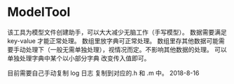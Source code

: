 # ModelTool

 该工具为模型文件创建助手，可以大大减少无脑工作（手写模型）。
 数据需要满足 key-value 才能正常处理。
 数组里放字典可正常处理。
 数组里存其他数据可能需要手动处理下（一般无需单独处理），视情况而定。不影响其他数据的处理。
 可以单独处理字典中某个以小部分字典 改变传入值即可。
 
 目前需要自己手动复制 log 日志 复制到对应的.h 和 .m 中。 2018-8-16
